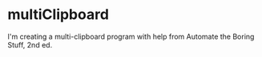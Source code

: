 # multiClipboard
I'm creating a multi-clipboard program with help from Automate the Boring Stuff, 2nd ed.
